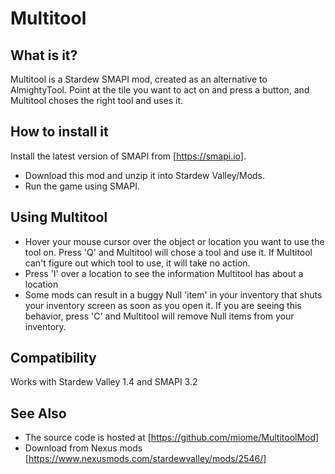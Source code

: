 # Multitool
## What is it?
Multitool is a Stardew SMAPI mod, created as an alternative to AlmightyTool. Point at the tile you want to act on and press a button, and Multitool choses the right tool and uses it.

## How to install it
Install the latest version of SMAPI from [https://smapi.io].
   * Download this mod and unzip it into Stardew Valley/Mods.
   * Run the game using SMAPI.

## Using Multitool
   * Hover your mouse cursor over the object or location you want to use the tool on. Press 'Q' and Multitool will chose a tool and use it.  If Multitool can't figure out which tool to use, it will take no action.
   * Press 'I' over a location to see the information Multitool has about a location
   * Some mods can result in a buggy Null 'item' in your inventory that shuts your inventory screen as soon as you open it. If you are seeing this behavior, press 'C' and Multitool will remove Null items from your inventory.

## Compatibility
Works with Stardew Valley 1.4 and SMAPI 3.2

## See Also
   * The source code is hosted at [https://github.com/miome/MultitoolMod]
   * Download from Nexus mods [https://www.nexusmods.com/stardewvalley/mods/2546/]
